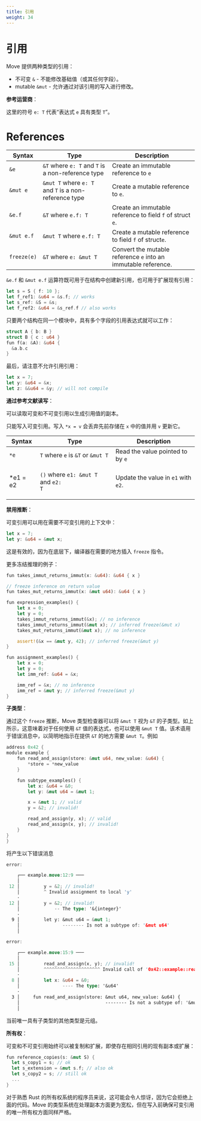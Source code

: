 ```yaml
---
title: 引用
weight: 34
---
```


# 引用

Move 提供两种类型的引用：

* 不可变 `&` - 不能修改基础值（或其任何字段）。
* mutable `&mut` - 允许通过对该引用的写入进行修改。

**参考运营商**：

这里的符号 `e: T` 代表“表达式 `e` 具有类型 `T`”。

# References

<!-- Move provides two types of references:

* immutable `&` - cannot modify underlying values (or any of its fields).
* mutable `&mut` - allow for modifications via a write through that reference.

**Reference Operators:**

Here the notation `e: T` stands for "expression `e` has type `T`". -->

| Syntax      | Type                                                  | Description                                                    |
| ----------- | ----------------------------------------------------- | -------------------------------------------------------------- |
| `&e`        | `&T` where `e: T` and `T` is a non-reference type     | Create an immutable reference to `e`                           |
| `&mut e`    | `&mut T` where `e: T` and `T` is a non-reference type | Create a mutable reference to `e`.                             |
| `&e.f`      | `&T` where `e.f: T`                                   | Create an immutable reference to field `f` of struct `e`.      |
| `&mut e.f`  | `&mut T` where `e.f: T`                               | Create a mutable reference to field `f` of struct`e`.          |
| `freeze(e)` | `&T` where `e: &mut T`                                | Convert the mutable reference `e` into an immutable reference. |

`&e.f` 和 `&mut e.f` 运算符既可用于在结构中创建新引用，也可用于扩展现有引用：

<!-- The `&e.f` and `&mut e.f` operators can be used both to create a new reference into a struct or to extend an existing reference: -->

```rust
let s = S { f: 10 };
let f_ref1: &u64 = &s.f; // works
let s_ref: &S = &s;
let f_ref2: &u64 = &s_ref.f // also works
```

只要两个结构在同一个模块中，具有多个字段的引用表达式就可以工作：
<!-- A reference expression with multiple fields works as long as both structs are in the same module: -->

```rust
struct A { b: B }
struct B { c : u64 }
fun f(a: &A): &u64 {
  &a.b.c
}
```

最后，请注意不允许引用引用：
<!-- Finally, note that references to references are not allowed: -->

```rust
let x = 7;
let y: &u64 = &x;
let z: &&u64 = &y; // will not compile
```

**通过参考文献读写**：

可以读取可变和不可变引用以生成引用值的副本。

只能写入可变引用。写入 `*x = v` 会丢弃先前存储在 `x` 中的值并用 `v` 更新它。

<!-- **Reading and writing through references:**

Both mutable and immutable references can be read to produce a copy of the referenced value.

Only mutable references can be written. A write `*x = v` discards the value previously stored in `x` and updates it with `v`. -->

| Syntax    | Type                                                                                 | Description                         |
| --------- | ------------------------------------------------------------------------------------ | ----------------------------------- |
| `*e`      | `T` where `e` is `&T` or `&mut T`                                                    | Read the value pointed to by `e`    |
| \*e1 = e2 | <p><code>()</code> where <code>e1: &#x26;mut T</code> and <code>e2: T</code><br></p> | Update the value in `e1` with `e2`. |

<!-- **Freeze inference:**

A mutable reference can be used in a context where an immutable reference is expected: -->

<!-- **冻结推理**： -->
**禁用推断**：

可变引用可以用在需要不可变引用的上下文中：

```rust
let x = 7;
let y: &u64 = &mut x;
```

这是有效的，因为在底层下，编译器在需要的地方插入 `freeze` 指令。

更多冻结推理的例子：
<!-- This works because the under the hood, the compiler inserts `freeze` instructions where they are needed.

More examples of freeze inference in action: -->

```rust
fun takes_immut_returns_immut(x: &u64): &u64 { x }

// freeze inference on return value
fun takes_mut_returns_immut(x: &mut u64): &u64 { x }

fun expression_examples() {
    let x = 0;
    let y = 0;
    takes_immut_returns_immut(&x); // no inference
    takes_immut_returns_immut(&mut x); // inferred freeze(&mut x)
    takes_mut_returns_immut(&mut x); // no inference

    assert!(&x == &mut y, 42); // inferred freeze(&mut y)
}

fun assignment_examples() {
    let x = 0;
    let y = 0;
    let imm_ref: &u64 = &x;

    imm_ref = &x; // no inference
    imm_ref = &mut y; // inferred freeze(&mut y)
}
```

**子类型**：

通过这个 `freeze` 推断，Move 类型检查器可以将 `&mut T` 视为 `&T` 的子类型。如上所示，这意味着对于任何使用 `&T` 值的表达式，也可以使用 `&mut T` 值。该术语用于错误消息中，以简明地指示在提供 `&T` 的地方需要 `&mut T`。例如

<!-- **Subtyping:**

With this `freeze` inference, the Move type checker can view `&mut T` as a subtype of `&T`. As shown above, this means that anywhere for any expression where a `&T` value is used, a `&mut T` value can also be used. This terminology is used in error messages to concisely indicate that a `&mut T` was needed where a `&T` was supplied. For example -->

```rust
address 0x42 {
module example {
    fun read_and_assign(store: &mut u64, new_value: &u64) {
        *store = *new_value
    }

    fun subtype_examples() {
        let x: &u64 = &0;
        let y: &mut u64 = &mut 1;

        x = &mut 1; // valid
        y = &2; // invalid!

        read_and_assign(y, x); // valid
        read_and_assign(x, y); // invalid!
    }
}
}
```

<!-- will yield the following error messages -->
将产生以下错误消息

```rust
error:

    ┌── example.move:12:9 ───
    │
 12 │         y = &2; // invalid!
    │         ^ Invalid assignment to local 'y'
    ·
 12 │         y = &2; // invalid!
    │             -- The type: '&{integer}'
    ·
  9 │         let y: &mut u64 = &mut 1;
    │                -------- Is not a subtype of: '&mut u64'
    │

error:

    ┌── example.move:15:9 ───
    │
 15 │         read_and_assign(x, y); // invalid!
    │         ^^^^^^^^^^^^^^^^^^^^^ Invalid call of '0x42::example::read_and_assign'. Invalid argument for parameter 'store'
    ·
  8 │         let x: &u64 = &0;
    │                ---- The type: '&u64'
    ·
  3 │     fun read_and_assign(store: &mut u64, new_value: &u64) {
    │                                -------- Is not a subtype of: '&mut u64'
    │
```

<!-- The only other types currently that has subtyping are tuples.

**Ownership:**

Both mutable and immutable references can always be copied and extended _even if there are existing copies or extensions of the same reference_: -->

当前唯一具有子类型的其他类型是元组。

**所有权**：

可变和不可变引用始终可以被复制和扩展，即使存在相同引用的现有副本或扩展：

```rust
fun reference_copies(s: &mut S) {
  let s_copy1 = s; // ok
  let s_extension = &mut s.f; // also ok
  let s_copy2 = s; // still ok
  ...
}
```

<!-- This might be surprising for programmers familiar with Rust's ownership system, which would reject the code above. Move's type system is more permissive in its treatment of copies, but equally strict in ensuring unique ownership of mutable references before writes. -->

对于熟悉 Rust 的所有权系统的程序员来说，这可能会令人惊讶，因为它会拒绝上面的代码。Move 的类型系统在处理副本方面更为宽松，但在写入前确保可变引用的唯一所有权方面同样严格。
